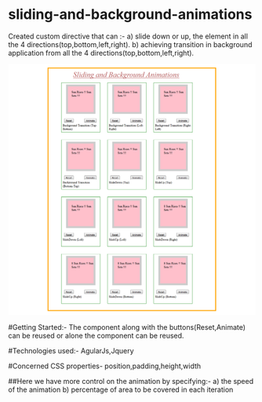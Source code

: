 # sliding-and-background-animations

Created custom directive that can :-
a) slide down or up, the element in all the 4 directions(top,bottom,left,right).
b) achieving transition in background application from all the 4 directions(top,bottom,left,right).

<p align="center">
    <img  alt="component" src="img/img.png"/>
</p>

#Getting Started:-
The component along with the buttons(Reset,Animate) can be reused or alone the component can be reused.


#Technologies used:-
AgularJs,Jquery

#Concerned CSS properties-
 position,padding,height,width
 
##Here we have more control on the animation by specifying:-
a) the speed of the animation
b) percentage of area to be covered in each iteration
 




 
 



